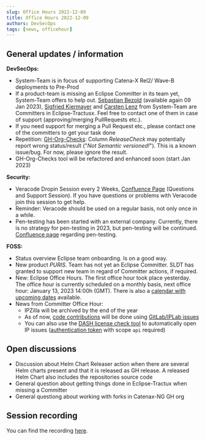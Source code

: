 ```yaml
---
slug: Office Hours 2022-12-09
title: Office Hours 2022-12-09
authors: DevSecOps
tags: [news, officehour]
---
```


## General updates / information

__DevSecOps:__

- System-Team is in focus of supporting Catena-X Rel2/ Wave-B deployments to Pre-Prod
- If a product-team is missing an Eclipse Committer in its team yet, System-Team offers to help
  out. [Sebastian Bezold](https://projects.eclipse.org/content/sebastian-bezold-committer-eclipse-tractus-x) (available
  again 09 Jan
  2023), [Sigfried Kiermayer](https://projects.eclipse.org/content/siegfried-kiermayer-committer-eclipse-tractus-x)
  and [Carsten Lenz](https://projects.eclipse.org/content/carsten-lenz-committer-eclipse-tractus-x) from System-Team are
  Committers in Eclipse-Tractusx. Feel free to contact one of them in case of support (approving/merging PullRequests
  etc.).
- If you need support for merging a Pull Request etc., please contact one of the committers to get your task done
- Repetition: [GH-Org-Checks](https://gh-org-checks.core.demo.catena-x.net/): Column _ReleaseCheck_ may potentially
  report wrong status/result ("_Not Semantic versioned!_"). This is a known issue/bug. For now, please ignore the
  result.
- GH-Org-Checks tool will be refactored and enhanced soon (start Jan 2023)

__Security:__

- Veracode Dropin Session every 2
  Weeks, [Confluence Page](https://confluence.catena-x.net/display/cxsecurity/Veracode) (Questions and Support Session).
  If you have questions or problems with Veracode join this session to get help.
- Reminder: Veracode should be used on a regular basis, not only once in a while.
- Pen-testing has been started with an external company. Currently, there is no strategy for pen-testing in 2023, but
  pen-testing
  will be continued. [Confluence page](https://confluence.catena-x.net/display/cxsecurity/External+Penetration+Testing)
  regarding pen-testing.

__FOSS:__

- Status overview Eclipse team onboarding. Is on a good way.
- New product _PURIS_. Team has not yet an Eclipse Committer. SLDT has granted to support new team in regard of
  Committer
  actions, if required.
- New: Eclipse Office Hours. The first office hour took place yesterday. The office hour is currently scheduled on a
  monthly basis, next office hour: January 13, 2023 14:00h (GMT). There is also
  a [calendar with upcoming dates](https://www.eclipse.org/projects/calendar/) available.
- News from Committer Office Hour:
  - IPZilla will be archived by the end of the year
  - As of now, [code contributions](https://confluence.catena-x.net/display/CF/Eclipse+TractusX+-+Code+Contribution)
    will be done
    using [GitLab/IPLab issues](https://gitlab.eclipse.org/eclipsefdn/emo-team/iplab/-/issues/new?issuable_template=vet-project)
  - You can also use
    the [DASH license check tool](https://github.com/eclipse/dash-licenses#automatic-ip-team-review-requests) to
    automatically open IP issues ([authentication token](https://gitlab.eclipse.org/-/profile/personal_access_tokens)
    with scope `api` required)

## Open discussions

- Discussion about Helm Chart Releaser action when there are several Helm charts present and that it is released as GH
  release. A released Helm Chart also includes the repositories source code
- General question about getting things done in Eclipse-Tractux when missing a Committer
- General questiong about working with forks in Catenax-NG GH org

## Session recording

You can find the
recording [here](https://bcgcatenax.sharepoint.com/:v:/r/sites/CommunitiesofPractises/Shared%20Documents/CX-CoP%20DevSecOps/Office_Hours_Regular_Recordings/%5BCX%5DDevSecOps%20Office%20Hours-20221209_132100-Meeting%20Recording.mp4?csf=1&web=1&e=2OOj0G).
